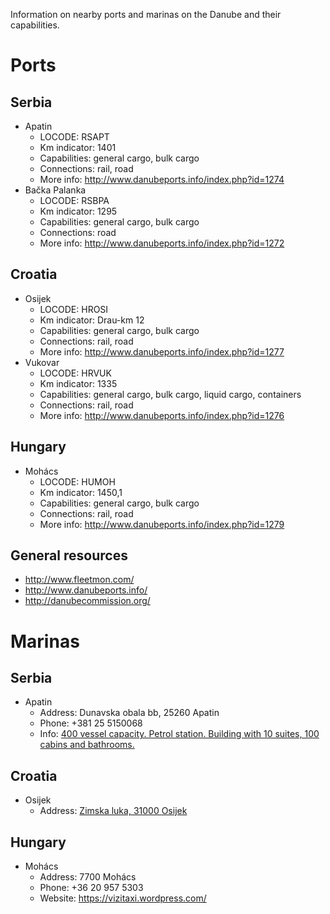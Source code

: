 Information on nearby ports and marinas on the Danube and their capabilities.

Ports
============

Serbia
------------
- Apatin
  - LOCODE: RSAPT
  - Km indicator: 1401
  - Capabilities: general cargo, bulk cargo
  - Connections: rail, road
  - More info: http://www.danubeports.info/index.php?id=1274
- Bačka Palanka 
  - LOCODE: RSBPA
  - Km indicator: 1295
  - Capabilities: general cargo, bulk cargo
  - Connections: road
  - More info: http://www.danubeports.info/index.php?id=1272
  
Croatia
------------
- Osijek
  - LOCODE: HROSI
  - Km indicator: Drau-km 12
  - Capabilities: general cargo, bulk cargo
  - Connections: rail, road
  - More info: http://www.danubeports.info/index.php?id=1277
- Vukovar
  - LOCODE: HRVUK
  - Km indicator: 1335
  - Capabilities: general cargo, bulk cargo, liquid cargo, containers
  - Connections: rail, road
  - More info: http://www.danubeports.info/index.php?id=1276

Hungary
------------
- Mohács
  - LOCODE: HUMOH
  - Km indicator: 1450,1
  - Capabilities: general cargo, bulk cargo
  - Connections: rail, road
  - More info: http://www.danubeports.info/index.php?id=1279
  
General resources
------------
- http://www.fleetmon.com/
- http://www.danubeports.info/
- http://danubecommission.org/

Marinas
===========

Serbia
-----------
- Apatin
  - Address: Dunavska obala bb, 25260 Apatin
  - Phone: +381 25 5150068
  - Info: [400 vessel capacity. Petrol station. Building with 10 suites, 100 cabins and bathrooms.][msa]

Croatia
-----------
- Osijek
  - Address: [Zimska luka, 31000 Osijek][mco]

Hungary
-----------
- Mohács
  - Address: 7700 Mohács
  - Phone: +36 20 957 5303
  - Website: https://vizitaxi.wordpress.com/
  
[msa]: https://sr.wikipedia.org/wiki/%D0%90%D0%BF%D0%B0%D1%82%D0%B8%D0%BD#.D0.9C.D0.B5.D1.92.D1.83.D0.BD.D0.B0.D1.80.D0.BE.D0.B4.D0.BD.D0.B0_.D0.9C.D0.B0.D1.80.D0.B8.D0.BD.D0.B0_.D0.90.D0.BF.D0.B0.D1.82.D0.B8.D0.BD "Wikipedia.sr: Apatin"
[mco]: https://www.google.com/maps/place/Zimska+luka,+31000,+Osijek,+Croacia/@45.5631561,18.6787815,404m/data=!3m1!1e3!4m2!3m1!1s0x475ce7a737cdbc99:0xaac011192f89c15f "Google Maps"
